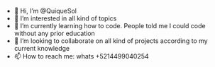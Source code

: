 - 👋 Hi, I’m @QuiqueSol
- 👀 I’m interested in all kind of topics
- 🌱 I’m currently learning how to code. People told me I could code without any prior education
- 💞️ I’m looking to collaborate on all kind of projects according to my current knowledge
- 📫 How to reach me: whats +5214499040254

<!---
QuiqueSol/QuiqueSol is a ✨ special ✨ repository because its `README.md` (this file) appears on your GitHub profile.
You can click the Preview link to take a look at your changes.
--->
